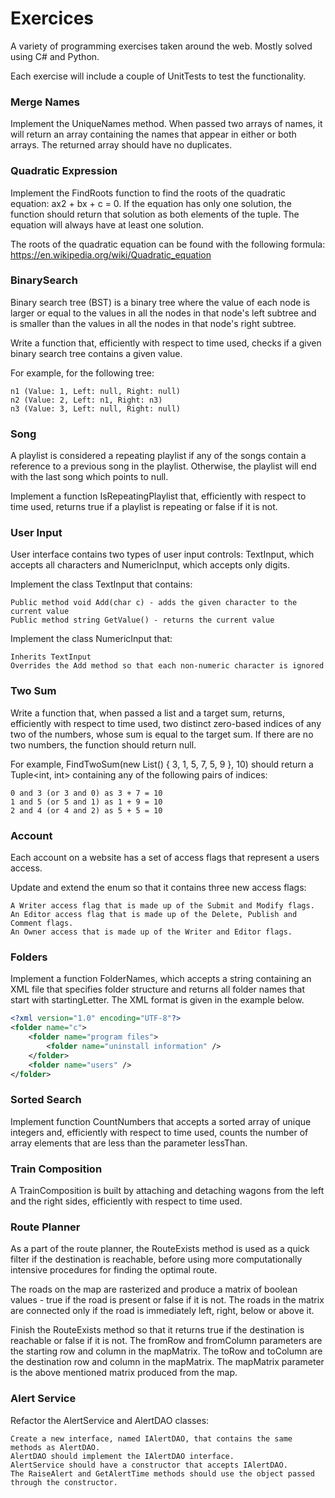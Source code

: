 # Exercices

A variety of programming exercises taken around the web. Mostly solved using C# and Python. 

Each exercise will include a couple of UnitTests to test the functionality. 

### Merge Names 
Implement the UniqueNames method. When passed two arrays of names, it will return an array containing the names that appear in either or both arrays. The returned array should have no duplicates.

### Quadratic Expression
Implement the FindRoots function to find the roots of the quadratic equation: ax2 + bx + c = 0. If the equation has only one solution, the function should return that solution as both elements of the tuple. The equation will always have at least one solution.

The roots of the quadratic equation can be found with the following formula: https://en.wikipedia.org/wiki/Quadratic_equation

### BinarySearch 
Binary search tree (BST) is a binary tree where the value of each node is larger or equal to the values in all the nodes in that node's left subtree and is smaller than the values in all the nodes in that node's right subtree.

Write a function that, efficiently with respect to time used, checks if a given binary search tree contains a given value.

For example, for the following tree:

    n1 (Value: 1, Left: null, Right: null)
    n2 (Value: 2, Left: n1, Right: n3)
    n3 (Value: 3, Left: null, Right: null)

### Song
A playlist is considered a repeating playlist if any of the songs contain a reference to a previous song in the playlist. Otherwise, the playlist will end with the last song which points to null.

Implement a function IsRepeatingPlaylist that, efficiently with respect to time used, returns true if a playlist is repeating or false if it is not.

### User Input
User interface contains two types of user input controls: TextInput, which accepts all characters and NumericInput, which accepts only digits.

Implement the class TextInput that contains:

    Public method void Add(char c) - adds the given character to the current value
    Public method string GetValue() - returns the current value

Implement the class NumericInput that:

    Inherits TextInput
    Overrides the Add method so that each non-numeric character is ignored

### Two Sum
Write a function that, when passed a list and a target sum, returns, efficiently with respect to time used, two distinct zero-based indices of any two of the numbers, whose sum is equal to the target sum. If there are no two numbers, the function should return null.

For example, FindTwoSum(new List<int>() { 3, 1, 5, 7, 5, 9 }, 10) should return a Tuple<int, int> containing any of the following pairs of indices:

    0 and 3 (or 3 and 0) as 3 + 7 = 10
    1 and 5 (or 5 and 1) as 1 + 9 = 10
    2 and 4 (or 4 and 2) as 5 + 5 = 10

### Account 
Each account on a website has a set of access flags that represent a users access.

Update and extend the enum so that it contains three new access flags:

    A Writer access flag that is made up of the Submit and Modify flags.
    An Editor access flag that is made up of the Delete, Publish and Comment flags.
    An Owner access that is made up of the Writer and Editor flags.
    
### Folders
Implement a function FolderNames, which accepts a string containing an XML file that specifies folder structure and returns all folder names that start with startingLetter. The XML format is given in the example below.

```xml
<?xml version="1.0" encoding="UTF-8"?>
<folder name="c">
    <folder name="program files">
        <folder name="uninstall information" />
    </folder>
    <folder name="users" />
</folder>
```

### Sorted Search
Implement function CountNumbers that accepts a sorted array of unique integers and, efficiently with respect to time used, counts the number of array elements that are less than the parameter lessThan.

### Train Composition
A TrainComposition is built by attaching and detaching wagons from the left and the right sides, efficiently with respect to time used.

### Route Planner
As a part of the route planner, the RouteExists method is used as a quick filter if the destination is reachable, before using more computationally intensive procedures for finding the optimal route.

The roads on the map are rasterized and produce a matrix of boolean values - true if the road is present or false if it is not. The roads in the matrix are connected only if the road is immediately left, right, below or above it.

Finish the RouteExists method so that it returns true if the destination is reachable or false if it is not. The fromRow and fromColumn parameters are the starting row and column in the mapMatrix. The toRow and toColumn are the destination row and column in the mapMatrix. The mapMatrix parameter is the above mentioned matrix produced from the map.

### Alert Service

Refactor the AlertService and AlertDAO classes:

    Create a new interface, named IAlertDAO, that contains the same methods as AlertDAO.
    AlertDAO should implement the IAlertDAO interface.
    AlertService should have a constructor that accepts IAlertDAO.
    The RaiseAlert and GetAlertTime methods should use the object passed through the constructor.



